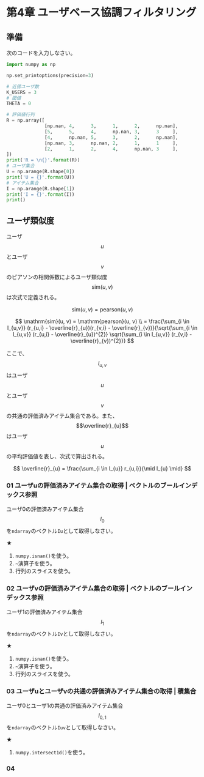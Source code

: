<script type="text/x-mathjax-config">MathJax.Hub.Config({tex2jax:{inlineMath:[['\$','\$'],['\\(','\\)']],processEscapes:true},CommonHTML: {matchFontHeight:false}});</script>
<script type="text/javascript" async src="https://cdnjs.cloudflare.com/ajax/libs/mathjax/2.7.1/MathJax.js?config=TeX-MML-AM_CHTML"></script>

# 第4章 ユーザベース協調フィルタリング

## 準備
次のコードを入力しなさい。

```python
import numpy as np

np.set_printoptions(precision=3)

# 近傍ユーザ数
K_USERS = 3
# 閾値
THETA = 0

# 評価値行列
R = np.array([
              [np.nan, 4,      3,      1,      2,      np.nan],
              [5,      5,      4,      np.nan, 3,      3     ],
              [4,      np.nan, 5,      3,      2,      np.nan],
              [np.nan, 3,      np.nan, 2,      1,      1     ],
              [2,      1,      2,      4,      np.nan, 3     ],
])
print('R = \n{}'.format(R))
# ユーザ集合
U = np.arange(R.shape[0])
print('U = {}'.format(U))
# アイテム集合
I = np.arange(R.shape[1])
print('I = {}'.format(I))
print()
```

## ユーザ類似度
ユーザ$$u$$とユーザ$$v$$のピアソンの相関係数によるユーザ類似度$$\mathrm{sim}(u, v)$$は次式で定義される。

$$
\mathrm{sim}(u, v) = \mathrm{pearson}(u, v)
$$

$$
\mathrm{sim}(u, v) = \mathrm{pearson}(u, v) \\
                   = \frac{\sum_{i \in I_{u,v}} (r_{u,i} - \overline{r}_{u})(r_{v,i} - \overline{r}_{v})}{\sqrt{\sum_{i \in I_{u,v}} (r_{u,i} - \overline{r}_{u})^{2}} \sqrt{\sum_{i \in I_{u,v}} (r_{v,i} - \overline{r}_{v})^{2}}}
$$

ここで、$$I_{u,v}$$はユーザ$$u$$とユーザ$$v$$の共通の評価済みアイテム集合である。また、$$\overline{r}_{u}$$はユーザ$$u$$の平均評価値を表し、次式で算出される。

$$
\overline{r}_{u} = \frac{\sum_{i \in I_{u}} r_{u,i}}{\mid I_{u} \mid}
$$

### 01 ユーザuの評価済みアイテム集合の取得 | ベクトルのブールインデックス参照
ユーザ0の評価済みアイテム集合$$I_{0}$$を`ndarray`のベクトル`Iu`として取得しなさい。

★
1. `numpy.isnan()`を使う。
2. `~`演算子を使う。
3. 行列のスライスを使う。

### 02 ユーザvの評価済みアイテム集合の取得 | ベクトルのブールインデックス参照
ユーザ1の評価済みアイテム集合$$I_{1}$$を`ndarray`のベクトル`Iv`として取得しなさい。

★
1. `numpy.isnan()`を使う。
2. `~`演算子を使う。
3. 行列のスライスを使う。

### 03 ユーザuとユーザvの共通の評価済みアイテム集合の取得 | 積集合
ユーザ0とユーザ1の共通の評価済みアイテム集合$$I_{0,1}$$を`ndarray`のベクトル`Iuv`として取得しなさい。

★
1. `numpy.intersect1d()`を使う。

### 04

